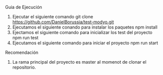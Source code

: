 Guia de Ejecución
1. Ejecutar el siguiente comando 
git clone https://github.com/DanielBorussia/test-modyo.git
2. Ejecutamos el siguiente conando para instalar los paquetes 
npm install
3. Ejectamos el siguiente comando para inicializar los test del proyecto
npm run test
4. Ejecutamos el siguiente comando para iniciar el proyecto
npm run start

Recomendación
1. La rama principal del proyecto es master al momenot de clonar el repositorio.